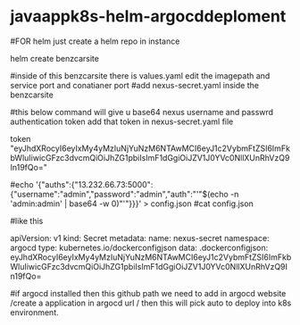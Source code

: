 # javaappk8s-helm-argocddeploment



#FOR helm just create a helm repo in instance

helm create benzcarsite

#inside of this benzcarsite there is values.yaml edit the imagepath and service port and conatianer port
#add nexus-secret.yaml inside the benzcarsite 


#this below command will give u base64 nexus username and passwrd authentication token add that token in nexus-secret.yaml file 

 token    "eyJhdXRocyI6eyIxMy4yMzIuNjYuNzM6NTAwMCI6eyJ1c2VybmFtZSI6ImFkbWluIiwicGFzc3dvcmQiOiJhZG1pbiIsImF1dGgiOiJZV1J0YVc0NllXUnRhVzQ9In19fQo="

   
#echo '{"auths":{"13.232.66.73:5000":{"username":"admin","password":"admin","auth":"'"$(echo -n 'admin:admin' | base64 -w 0)"'"}}}' > config.json
#cat config.json


#like this 

apiVersion: v1
kind: Secret
metadata:
  name: nexus-secret
  namespace: argocd
type: kubernetes.io/dockerconfigjson
data:
  .dockerconfigjson: eyJhdXRocyI6eyIxMy4yMzIuNjYuNzM6NTAwMCI6eyJ1c2VybmFtZSI6ImFkbWluIiwicGFzc3dvcmQiOiJhZG1pbiIsImF1dGgiOiJZV1J0YVc0NllXUnRhVzQ9In19fQo=


  


#if argocd installed then this github path we need to add in argocd website /create a application in argocd url / then this will pick auto to deploy into k8s environment.





